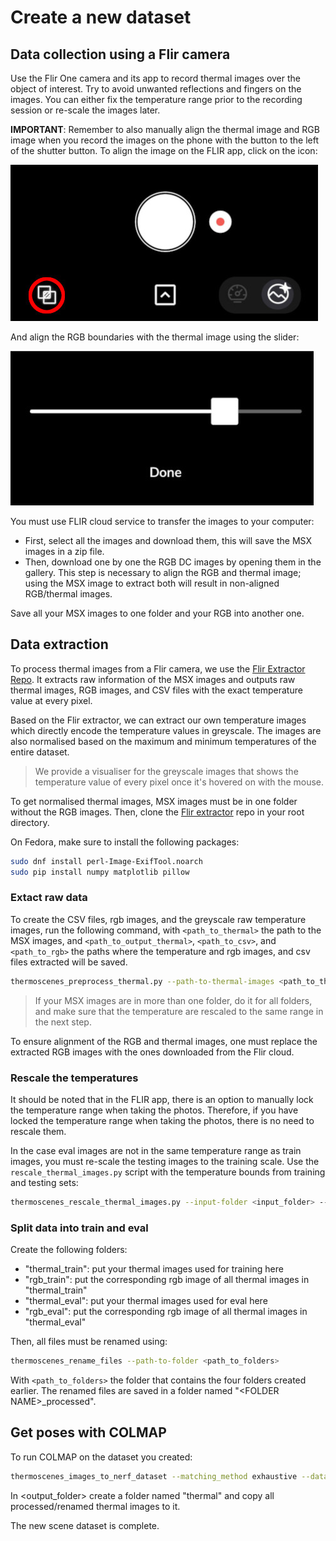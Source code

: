 
# Create a new dataset

## Data collection using a Flir camera

Use the Flir One camera and its app to record thermal images over the object of interest.
Try to avoid unwanted reflections and fingers on the images.
You can either fix the temperature range prior to the recording session or re-scale the images later.

**IMPORTANT**: Remember to also manually align the thermal image and RGB image when you record the images on the phone with the button to the left of the shutter button.
To align the image on the FLIR app, click on the icon:

![Manually align button](images/align_button.jpeg)

And align the RGB boundaries with the thermal image using the slider:

![Manually align bar](images/align_bar.jpeg)

You must use FLIR cloud service to transfer the images to your computer:

- First, select all the images and download them, this will save the MSX images in a zip file.
- Then, download one by one the RGB DC images by opening them in the gallery.
  This step is necessary to align the RGB and thermal image; using the MSX image to extract both will result in non-aligned RGB/thermal images.

Save all your MSX images to one folder and your RGB into another one.

## Data extraction

To process thermal images from a Flir camera, we use the [Flir Extractor Repo](https://github.com/ITVRoC/FlirImageExtractor).
It extracts raw information of the MSX images and outputs raw thermal images, RGB images, and CSV files with the exact temperature value at every pixel.

Based on the Flir extractor, we can extract our own temperature images which directly encode the temperature values in greyscale.
The images are also normalised based on the maximum and minimum temperatures of the entire dataset.

> We provide a visualiser for the greyscale images that shows the temperature value of every pixel once it's hovered on with the mouse.

To get normalised thermal images, MSX images must be in one folder without the RGB images.
Then, clone the [Flir extractor](https://github.com/ITVRoC/FlirImageExtractor) repo in your root directory.

On Fedora, make sure to install the following packages:

```bash
sudo dnf install perl-Image-ExifTool.noarch
sudo pip install numpy matplotlib pillow
```

### Extact raw data

To create the CSV files, rgb images, and the greyscale raw temperature images, run
the following command, with `<path_to_thermal>` the path to the MSX images, and `<path_to_output_thermal>`, `<path_to_csv>`, and `<path_to_rgb>` the paths where the temperature and rgb images, and csv files extracted will be saved.

```bash
thermoscenes_preprocess_thermal.py --path-to-thermal-images <path_to_thermal> --path-to-thermal-images-curated <path_to_output_thermal> --path-to-rgb <path_to_rgb> --path-to-csv-files  <path_to_csv>
```

> If your MSX images are in more than one folder, do it for all folders, and make sure that the temperature are rescaled to the same range in the next step.

To ensure alignment of the RGB and thermal images, one must replace the extracted RGB images with the ones downloaded from the Flir cloud.

### Rescale the temperatures

It should be noted that in the FLIR app, there is an option to manually lock the temperature range when taking the photos.
Therefore, if you have locked the temperature range when taking the photos, there is no need to rescale them.

In the case eval images are not in the same temperature range as train images, you must re-scale the testing images to the training scale.
Use the `rescale_thermal_images.py` script with the temperature bounds from training and testing sets:

```bash
thermoscenes_rescale_thermal_images.py --input-folder <input_folder> --output-folder <output_folder> --t-min <t_min> --t-max <t_max> --t-min-new <t_min_new> --t-max-new <t_max_new>
```

### Split data into train and eval

Create the following folders:

- "thermal_train": put your thermal images used for training here
- "rgb_train": put the corresponding rgb image of all thermal images in "thermal_train"
- "thermal_eval": put your thermal images used for eval here
- "rgb_eval": put the corresponding rgb image of all thermal images in "thermal_eval"

Then, all files must be renamed using:

```bash
thermoscenes_rename_files --path-to-folder <path_to_folders>
```

With `<path_to_folders>` the folder that contains the four folders created earlier.
The renamed files are saved in a folder named "\<FOLDER NAME\>_processed".

## Get poses with COLMAP

To run COLMAP on the dataset you created:

```bash
thermoscenes_images_to_nerf_dataset --matching_method exhaustive --data <path_to_processed_rgb_train_data> --output-dir <output_folder> --num-downscales 0 --eval-data <path_to_processed_rgb_eval_data> --update-colmap-json
```

In <output_folder> create a folder named "thermal" and copy all processed/renamed thermal images to it.

The new scene dataset is complete.

